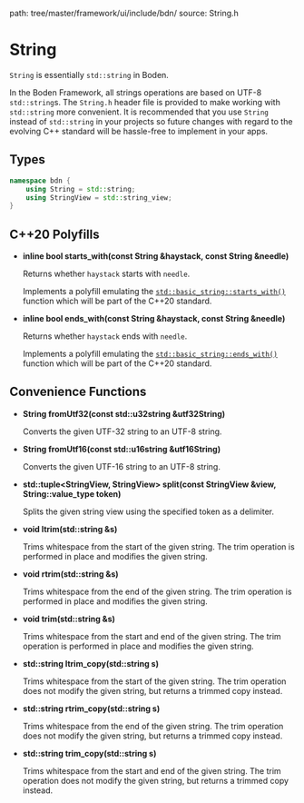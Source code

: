 path: tree/master/framework/ui/include/bdn/
source: String.h

# String

`String` is essentially `std::string` in Boden.

In the Boden Framework, all strings operations are based on UTF-8 `std::string`s. The `String.h` header file is provided to make working with `std::string` more convenient. It is recommended that you use `String` instead of `std::string` in your projects so future changes with regard to the evolving C++ standard will be hassle-free to implement in your apps.

## Types

```c++
namespace bdn {
    using String = std::string;
    using StringView = std::string_view;
}
```
## C++20 Polyfills

* **inline bool starts_with(const String &haystack, const String &needle)**

	Returns whether `haystack` starts with `needle`.

	Implements a polyfill emulating the [`std::basic_string::starts_with()`](https://en.cppreference.com/w/cpp/string/basic_string/starts_with) function which will be part of the C++20 standard.

* **inline bool ends_with(const String &haystack, const String &needle)**

	Returns whether `haystack` ends with `needle`.

	Implements a polyfill emulating the [`std::basic_string::ends_with()`](https://en.cppreference.com/w/cpp/string/basic_string/ends_with) function which will be part of the C++20 standard.

## Convenience Functions

* **String fromUtf32(const std::u32string &utf32String)**

	Converts the given UTF-32 string to an UTF-8 string.

* **String fromUtf16(const std::u16string &utf16String)**

	Converts the given UTF-16 string to an UTF-8 string.

* **std::tuple<StringView, StringView> split(const StringView &view, String::value_type token)**

	Splits the given string view using the specified token as a delimiter.

* **void ltrim(std::string &s)**

	Trims whitespace from the start of the given string. The trim operation is performed in place and modifies the given string.

* **void rtrim(std::string &s)**

	Trims whitespace from the end of the given string. The trim operation is performed in place and modifies the given string.

* **void trim(std::string &s)**

	Trims whitespace from the start and end of the given string. The trim operation is performed in place and modifies the given string.

* **std::string ltrim_copy(std::string s)**

	Trims whitespace from the start of the given string. The trim operation does not modify the given string, but returns a trimmed copy instead.

* **std::string rtrim_copy(std::string s)**

	Trims whitespace from the end of the given string. The trim operation does not modify the given string, but returns a trimmed copy instead.

* **std::string trim_copy(std::string s)**

	Trims whitespace from the start and end of the given string. The trim operation does not modify the given string, but returns a trimmed copy instead.
